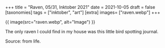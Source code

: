 +++
title = "Raven, 05/31, Inktober 2021"
date = 2021-10-05
draft =  false
[taxonomies]
tags = ["inktober", "art"]
[extra]
images= ["raven.webp"]
+++

{{ image(src="raven.webp", alt="Image") }}

The only raven I could find in my house was this little bird spotting journal.

Source: from life.
